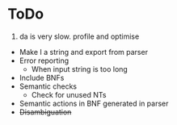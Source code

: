 # ToDo
1. da is very slow. profile and optimise

* Make I a string and export from parser
* Error reporting
  * When input string is too long
* Include BNFs
* Semantic checks
  * Check for unused NTs
* Semantic actions in BNF generated in parser
* ~~Disambiguation~~